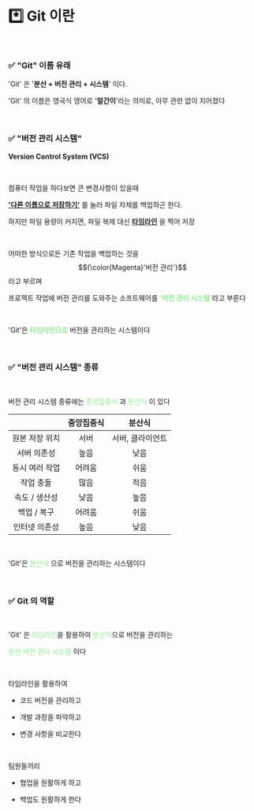 # *️⃣ Git 이란

<br>

### ✅ "Git" 이름 유래

'Git' 은 '**분산 + 버전 관리 + 시스템**' 이다.

'Git' 의 이름은 영국식 영어로 '**얼간이**'라는 의미로, 아무 관련 없이 지어졌다

<br>

### ✅ "버전 관리 시스템"

**Version Control System (VCS)**

<br>

컴퓨터 작업을 하다보면 큰 변경사항이 있을때 

<ins>**'다른 이름으로 저장하기'**</ins> 를 눌러 파일 자체를 백업하곤 한다.

하지만 파일 용량이 커지면, 파일 복제 대신 <ins>**타임라인**</ins> 을 찍어 저장

<br>

어떠한 방식으로든 기존 작업을 백업하는 것을 $${\color{Magenta}'버전 관리'}$$
라고 부르며

프로젝트 작업에 버전 관리를 도와주는 소프트웨어를 <span style="color:lightgreen">**'버전 관리 시스템'**</span>라고 부른다

<br>

'Git'은 <span style="color:lightgreen">**타임라인으로**</span> 버전을 관리하는 시스템이다

<br>

### ✅ "버전 관리 시스템" 종류

<br>

버전 관리 시스템 종류에는 <span style="color:lightgreen">중앙집중식</span> 과 <span style="color:lightgreen">분산식</span> 이 있다

| |중앙집중식|분산식|
|:---:|:---:|:---:|
|원본 저장 위치|서버|서버, 클라이언트|
|서버 의존성|높음|낮음|
|동시 여러 작업|어려움|쉬움|
|작업 충돌|많음|적음|
|속도 / 생산성|낮음|높음|
|백업 / 복구|어려움|쉬움|
|인터넷 의존성|높음|낮음|

<br>

'Git'은 <span style="color:lightgreen">분산식</span> 으로 버전을 관리하는 시스템이다

<br>

### ✅ Git 의 역할

<br>

'Git' 은 <span style="color:lightgreen">타임라인</span>을 활용하여 <span style="color:lightgreen">분산식</span>으로 버전을 관리하는

<span style="color:lightgreen">분산 버전 관리 시스템</span> 이다

<br>

타임라인을 활용하여

- 코드 버전을 관리하고

- 개발 과정을 파악하고

- 변경 사항을 비교한다

<br>

팀원들끼리

- 협업을 원활하게 하고

- 백업도 원활하게 한다

<br>
<br>
<br>